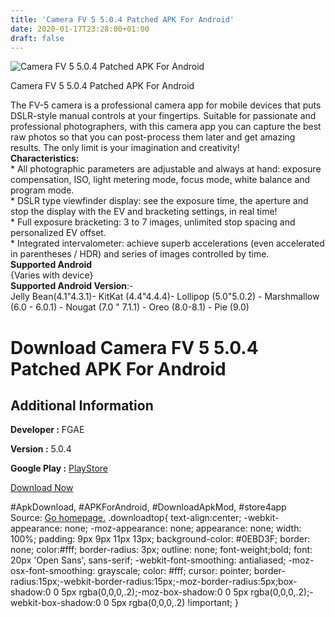 ```yaml
---
title: 'Camera FV 5 5.0.4 Patched APK For Android'
date: 2020-01-17T23:28:00+01:00
draft: false
---
```


![Camera FV 5 5.0.4 Patched APK For Android](https://i0.wp.com/apkhome.net/wp-content/uploads/2020/01/Camera-FV-5-5.0.4-Patched.png "Camera FV 5 5.0.4 Patched APK For Android")

  

Camera FV 5 5.0.4 Patched APK For Android

The FV-5 camera is a professional camera app for mobile devices that puts DSLR-style manual controls at your fingertips. Suitable for passionate and professional photographers, with this camera app you can capture the best raw photos so that you can post-process them later and get amazing results. The only limit is your imagination and creativity!  
**Characteristics:**  
\* All photographic parameters are adjustable and always at hand: exposure compensation, ISO, light metering mode, focus mode, white balance and program mode.  
\* DSLR type viewfinder display: see the exposure time, the aperture and stop the display with the EV and bracketing settings, in real time!  
\* Full exposure bracketing: 3 to 7 images, unlimited stop spacing and personalized EV offset.  
\* Integrated intervalometer: achieve superb accelerations (even accelerated in parentheses / HDR) and series of images controlled by time.  
**Supported Android**  
{Varies with device}  
**Supported Android Version**:-  
Jelly Bean(4.1"4.3.1)- KitKat (4.4"4.4.4)- Lollipop (5.0"5.0.2) - Marshmallow (6.0 - 6.0.1) - Nougat (7.0 " 7.1.1) - Oreo (8.0-8.1) - Pie (9.0)

Download Camera FV 5 5.0.4 Patched APK For Android
==================================================

Additional Information
----------------------

**Developer :** FGAE

**Version :** 5.0.4

**Google Play :** [PlayStore](https://play.google.com/store/apps/details?id=com.flavionet.android.camera.pro)

  

[Download Now](https://store4app.co/post/camera-fv-5-5-0-4-patched-apk-for-android_1579288057)

  
#ApkDownload, #APKForAndroid, #DownloadApkMod, #store4app  
Source: [Go homepage.](https://store4app.co/post/camera-fv-5-5-0-4-patched-apk-for-android_1579288057) .downloadtop{ text-align:center; -webkit-appearance: none; -moz-appearance: none; appearance: none; width: 100%; padding: 9px 9px 11px 13px; background-color: #0EBD3F; border: none; color:#fff; border-radius: 3px; outline: none; font-weight;bold; font: 20px 'Open Sans', sans-serif; -webkit-font-smoothing: antialiased; -moz-osx-font-smoothing: grayscale; color: #fff; cursor: pointer; border-radius:15px;-webkit-border-radius:15px;-moz-border-radius:5px;box-shadow:0 0 5px rgba(0,0,0,.2);-moz-box-shadow:0 0 5px rgba(0,0,0,.2);-webkit-box-shadow:0 0 5px rgba(0,0,0,.2) !important; }